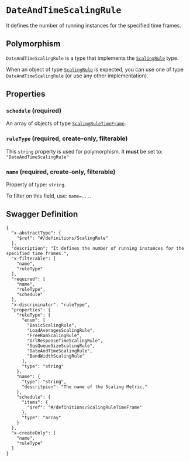 # `DateAndTimeScalingRule` #

It defines the number of running instances for the specified time frames.

## Polymorphism ##

`DateAndTimeScalingRule` is a type that implements the [`ScalingRule`](./../definitions/ScalingRule.mkd) type.

When an object of type [`ScalingRule`](./../definitions/ScalingRule.mkd) is expected, you can use one of type `DateAndTimeScalingRule`
(or use any other implementation).




## Properties ##

### `schedule` (required) ###




An array of 
objects of type [`ScalingRuleTimeFrame`](./../definitions/ScalingRuleTimeFrame.mkd).


### `ruleType` (required, create-only, filterable) ###




This `string` property is used for polymorphism. It **must** be set to: `"DateAndTimeScalingRule"`


### `name` (required, create-only, filterable) ###




Property of type: `string`.


To filter on this field, use: `name=...`.





## Swagger Definition ##

    {
      "x-abstractType": {
        "$ref": "#/definitions/ScalingRule"
      }, 
      "description": "It defines the number of running instances for the specified time frames.", 
      "x-filterable": [
        "name", 
        "ruleType"
      ], 
      "required": [
        "name", 
        "ruleType", 
        "schedule"
      ], 
      "x-discriminator": "ruleType", 
      "properties": {
        "ruleType": {
          "enum": [
            "BasicScalingRule", 
            "LoadAveragesScalingRule", 
            "FreeRamScalingRule", 
            "UrlResponseTimeScalingRule", 
            "SqsQueueSizeScalingRule", 
            "DateAndTimeScalingRule", 
            "BandWidthScalingRule"
          ], 
          "type": "string"
        }, 
        "name": {
          "type": "string", 
          "descritpion": "The name of the Scaling Metric."
        }, 
        "schedule": {
          "items": {
            "$ref": "#/definitions/ScalingRuleTimeFrame"
          }, 
          "type": "array"
        }
      }, 
      "x-createOnly": [
        "name", 
        "ruleType"
      ]
    }
